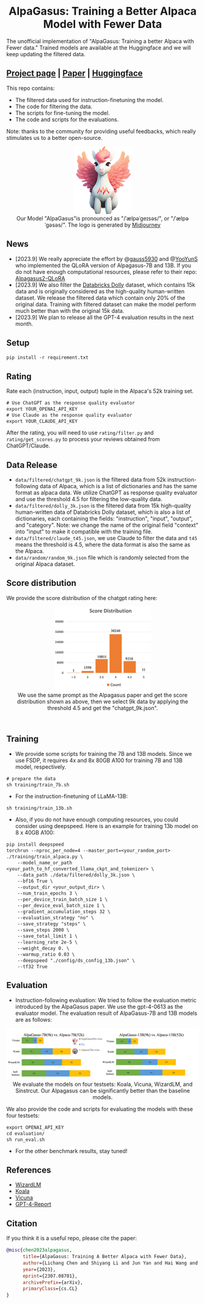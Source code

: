 <h1 align="center">AlpaGasus: Training a Better Alpaca Model with Fewer Data</h1>
The unofficial implementation of "AlpaGasus: Training a better Alpaca with Fewer data." Trained models are available at the Huggingface and we will keep updating the filtered data.

## [Project page](https://lichang-chen.github.io/AlpaGasus/) | [Paper](https://arxiv.org/abs/2307.08701) | [Huggingface](https://huggingface.co/gpt4life/)

This repo contains:

- The filtered data used for instruction-finetuning the model.
- The code for filtering the data.
- The scripts for fine-tuning the model.
- The code and scripts for the evaluations. 

Note: thanks to the community for providing useful feedbacks, which really stimulates us to a better open-source.

<p align="center">
    <img src="./figures/alpagasus.jpeg" width="30%"> <br>
    Our Model "AlpaGasus"is pronounced as "/ˈælpəˈɡeɪsəs/", or "/ˈælpəˈɡəsəs/". The logo is generated by <a href="https://www.midjourney.com/app/">Midjourney</a>
</p>


## News
- [2023.9] We really appreciate the effort by @[gauss5930](https://github.com/gauss5930) and @[YooYunS](https://github.com/YooYunS)  who implemented the QLoRA version of Alpagasus-7B and 13B. If you do not have enough computational resources, please refer to their repo: [Alpagasus2-QLoRA](https://github.com/gauss5930/AlpaGasus2-QLoRA)
- [2023.9] We also filter the [Databricks Dolly](https://huggingface.co/datasets/databricks/databricks-dolly-15k) dataset, which contains 15k data and is originally considered as the high-quality human-written dataset. We release the filtered data which contain only 20% of the original data. Training with filtered dataset can make the model perform much better than with the original 15k data.
- [2023.9] We plan to release all the GPT-4 evaluation results in the next month.


## Setup
```
pip install -r requirement.txt
```

## Rating
Rate each (instruction, input, output) tuple in the Alpaca's 52k training set.
```
# Use ChatGPT as the response quality evaluator
export YOUR_OPENAI_API_KEY
# Use Claude as the response quality evaluator
export YOUR_CLAUDE_API_KEY
```
After the rating, you will need to use `rating/filter.py` and `rating/get_scores.py` to process your reviews obtained from ChatGPT/Claude.

## Data Release
- `data/filtered/chatgpt_9k.json` is the filtered data from 52k instruction-following data of Alpaca, which is a list of dictionaries and has the same format as alpaca data. We utilize ChatGPT as response quality evaluator and use the threshold 4.5 for filtering the low-quality data.
- `data/filtered/dolly_3k.json` is the filtered data from 15k high-quality human-written data of Databricks Dolly dataset, which is also a list of dictionaries, each containing the fields: "instruction", "input", "output", and "category". Note: we change the name of the original field "context" into "input" to make it compatible with the training file.
- `data/filtered/claude_t45.json`, we use Claude to filter the data and `t45` means the threshold is 4.5, where the data format is also the same as the Alpaca. 
- `data/random/random_9k.json` file which is randomly selected from the original Alpaca dataset.


## Score distribution
We provide the score distribution of the chatgpt rating here:

<p align="center">
    <img src="./figures/scores.jpg" width="50%"> <br>
    We use the same prompt as the Alpagasus paper and get the score distribution shown as above, then we select 9k data by applying the threshold 4.5 and get the "chatgpt_9k.json".
</p>
<br>

## Training
- We provide some scripts for training the 7B and 13B models. Since we use FSDP, it requires 4x and 8x 80GB A100  for training 7B and 13B model, respectively.

```
# prepare the data 
sh training/train_7b.sh
```
- For the instruction-finetuning of LLaMA-13B:
```
sh training/train_13b.sh
```


- Also, if you do not have enough computing resources, you could consider using deepspeed. Here is an example for training 13b model on 8 x 40GB A100:
```
pip install deepspeed
torchrun --nproc_per_node=4 --master_port=<your_random_port> ./training/train_alpaca.py \
    --model_name_or_path <your_path_to_hf_converted_llama_ckpt_and_tokenizer> \
    --data_path ./data/filtered/dolly_3k.json \
    --bf16 True \
    --output_dir <your_output_dir> \
    --num_train_epochs 3 \
    --per_device_train_batch_size 1 \
    --per_device_eval_batch_size 1 \
    --gradient_accumulation_steps 32 \
    --evaluation_strategy "no" \
    --save_strategy "steps" \
    --save_steps 2000 \
    --save_total_limit 1 \
    --learning_rate 2e-5 \
    --weight_decay 0. \
    --warmup_ratio 0.03 \
    --deepspeed "./config/ds_config_13b.json" \
    --tf32 True
```

## Evaluation
- Instruction-following evaluation: We tried to follow the evaluation metric introduced by the AlpaGasus paper. We use the gpt-4-0613 as the evaluator model.
The evaluation result of AlpaGasus-7B and 13B models are as follows:
<p align="center">
    <img src="./figures/main-results.jpg" width="100%"> <br>
    We evaluate the models on four testsets: Koala, Vicuna, WizardLM, and Sinstrcut. Our Alpagasus can be significantly better than the baseline models.
</p>

 We also provide the code and scripts for evaluating the models with these four testsets:
 ```
export OPENAI_API_KEY
cd evaluation/
sh run_eval.sh
```

- For the other benchmark results, stay tuned!



## References
- [WizardLM](https://github.com/nlpxucan/WizardLM)
- [Koala](https://github.com/young-geng/EasyLM/tree/main)
- [Vicuna](https://vicuna.lmsys.org/)
- [GPT-4-Report](https://arxiv.org/pdf/2303.08774.pdf)

## Citation
If you think it is a useful repo, please cite the paper:
```bibtex
@misc{chen2023alpagasus,
      title={AlpaGasus: Training A Better Alpaca with Fewer Data}, 
      author={Lichang Chen and Shiyang Li and Jun Yan and Hai Wang and Kalpa Gunaratna and Vikas Yadav and Zheng Tang and Vijay Srinivasan and Tianyi Zhou and Heng Huang and Hongxia Jin},
      year={2023},
      eprint={2307.08701},
      archivePrefix={arXiv},
      primaryClass={cs.CL}
}
```
